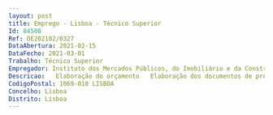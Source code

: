 ```yaml
--- 
layout: post
title: Emprego - Lisboa - Técnico Superior
Id: 84508
Ref: OE202102/0327
DataAbertura: 2021-02-15
DataFecho: 2021-03-01
Trabalho: Técnico Superior
Empregador: Instituto dos Mercados Públicos, do Imobiliário e da Construção, I.P.
Descricao:   Elaboração do orçamento   Elaboração dos documentos de prestação de contas   Reportes financeiros à Tutela   Gestão do Imobilizado e das amortizações associadas   Gestão do orçamento   Reconciliações bancárias   Apuramento da receita.
CodigoPostal: 1069-010 LISBOA
Concelho: Lisboa
Distrito: Lisboa
--- 
```

